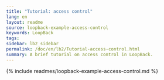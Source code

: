 ```yaml
---
title: "Tutorial: access control"
lang: en
layout: readme
source: loopback-example-access-control
keywords: LoopBack
tags:
sidebar: lb2_sidebar
permalink: /doc/en/lb2/Tutorial-access-control.html
summary: A brief tutorial on access control in LoopBack.
---
```


{% include readmes/loopback-example-access-control.md %}
